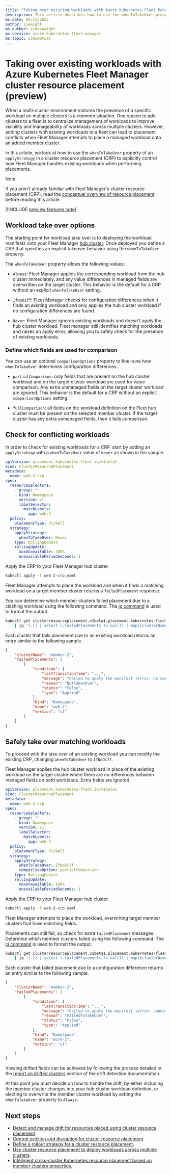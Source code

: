 ```yaml
---
title: "Taking over existing workloads with Azure Kubernetes Fleet Manager cluster resource placement"
description: This article describes how to use the whenToTakeOver property to control how Fleet Manager handles existing workloads when placing workloads using cluster resource placement.
ms.date: 04/11/2025
author: sjwaight
ms.author: simonwaight
ms.service: azure-kubernetes-fleet-manager
ms.topic: conceptual
---
```


# Taking over existing workloads with Azure Kubernetes Fleet Manager cluster resource placement (preview)

When a multi-cluster environment matures the presence of a specific workload on multiple clusters is a common situation. One reason to add clusters to a fleet is to centralize management of workloads to improve visibility and manageability of workloads across multiple clusters. However, adding clusters with existing workloads to a fleet can lead to placement conflicts when Fleet Manager attempts to place a managed workload onto an added member cluster. 

In this article, we look at how to use the `whenToTakeOver` property of an `applyStrategy` in a cluster resource placement (CRP) to explicitly control how Fleet Manager handles existing workloads when performing placements.

> [!NOTE]
> If you aren't already familiar with Fleet Manager's cluster resource placement (CRP), read the [conceptual overview of resource placement][learn-conceptual-crp] before reading this article.

[!INCLUDE [preview features note](./includes/preview/preview-callout-dataplane-beta.md)]

## Workload take over options

The starting point for workload take over is to deploying the workload manifests onto your Fleet Manager [hub cluster][fleet-hub-cluster]. Once deployed you define a CRP that specifies an explicit takeover behavior using the `whenToTakeOver` property.

The `whenToTakeOver` property allows the following values:

* `Always`: Fleet Manager applies the corresponding workload from the hub cluster immediately, and any value differences in managed fields are overwritten on the target cluster. This behavior is the default for a CRP without an explicit `whenToTakeOver` setting.

* `IfNoDiff`: Fleet Manager checks for configuration differences when it finds an existing workload and only applies the hub cluster workload if no configuration differences are found. 

* `Never`: Fleet Manager ignores existing workloads and doesn't apply the hub cluster workload. Fleet manager still identifies matching workloads and raises an apply error, allowing you to safely check for the presence of existing workloads.

### Define which fields are used for comparison

You can use an optional `comparisonOptions` property to fine-tune how `whenToTakeOver` determines configuration differences.

* `partialComparison`: only fields that are present on the hub cluster workload and on the target cluster workload are used for value comparison. Any extra unmanaged fields on the target cluster workload are ignored. This behavior is the default for a CRP without an explicit `comparisonOptions` setting.

* `fullComparison`: all fields on the workload definition on the Fleet hub cluster must be present on the selected member cluster. If the target cluster has any extra unmanaged fields, then it fails comparison.

## Check for conflicting workloads

In order to check for existing workloads for a CRP, start by adding an `applyStrategy` with a `whenToTakeOver` value of `Never` as shown in the sample.

```yml
apiVersion: placement.kubernetes-fleet.io/v1beta1
kind: ClusterResourcePlacement
metadata:
  name: web-2-crp
spec:
  resourceSelectors:
    - group: ""
      kind: Namespace
      version: v1 
      labelSelector:
        matchLabels:
          app: web-2
  policy:
    placementType: PickAll
  strategy:
    applyStrategy:
      whenToTakeOver: Never     
    type: RollingUpdate
    rollingUpdate:
      maxUnavailable: 100%
      unavailablePeriodSeconds: 1            
```

Apply the CRP to your Fleet Manager hub cluster.

```bash
kubectl apply -f web-2-crp.yaml
```

Fleet Manager attempts to place the workload and when it finds a matching workload on a target member cluster returns a `failedPlacement` response.

You can determine which member clusters failed placement due to a clashing workload using the following command. The [jq command](https://github.com/jqlang/jq) is used to format the output.

```bash
kubectl get clusterresourceplacement.v1beta1.placement.kubernetes-fleet.io web-2-crp -o jsonpath='{.status.placementStatuses}' \
    | jq '[.[] | select (.failedPlacements != null)] | map({clusterName, failedPlacements})'
```

Each cluster that fails placement due to an existing workload returns an entry similar to the following sample.

```json
{
    "clusterName": "member-2",
    "failedPlacements": [
        {
            "condition": {
                "lastTransitionTime": "...",
                "message": "Failed to apply the manifest (error: no ownership of the object in the member cluster; takeover is needed)",
                "reason": "NotTakenOver",
                "status": "False",
                "type": "Applied"
            },
            "kind": "Namespace",
            "name": "web-2",
            "version": "v1"
        }
    ]
}
```

## Safely take over matching workloads

To proceed with the take over of an existing workload you can modify the existing CRP, changing `whenToTakeOver` to `IfNoDiff`.

Fleet Manager applies the hub cluster workload in place of the existing workload on the target cluster where there are no differences between managed fields on both workloads. Extra fields are ignored.

```yml
apiVersion: placement.kubernetes-fleet.io/v1beta1
kind: ClusterResourcePlacement
metadata:
  name: web-2-crp
spec:
  resourceSelectors:
    - group: ""
      kind: Namespace
      version: v1 
      labelSelector:
        matchLabels:
          app: web-2
  policy:
    placementType: PickAll
  strategy:
    applyStrategy:
      whenToTakeOver: IfNoDiff
      comparisonOption: partialComparison
    type: RollingUpdate
    rollingUpdate:
      maxUnavailable: 100%
      unavailablePeriodSeconds: 1            
```

Apply the CRP to your Fleet Manager hub cluster.

```bash
kubectl apply -f web-2-crp.yaml
```

Fleet Manager attempts to place the workload, overwriting target member clusters that have matching fields.

Placements can still fail, so check for extra `failedPlacement` messages. Determine which member clusters failed using the following command. The [jq command](https://github.com/jqlang/jq) is used to format the output.

```bash
kubectl get clusterresourceplacement.v1beta1.placement.kubernetes-fleet.io web-2-crp -o jsonpath='{.status.placementStatuses}' \
    | jq '[.[] | select (.failedPlacements != null)] | map({clusterName, failedPlacements})'
```

Each cluster that failed placement due to a configuration difference returns an entry similar to the following sample.

```json
{
    "clusterName": "member-2",
    "failedPlacements": [
        {
            "condition": {
                "lastTransitionTime": "...",
                "message": "Failed to apply the manifest (error: cannot take over object: configuration differences are found between the manifest object and the corresponding object in the member cluster)",
                "reason": "FailedToTakeOver",
                "status": "False",
                "type": "Applied"
            },
            "kind": "Namespace",
            "name": "work-2",
            "version": "v1"
        }
    ]
}
```

Viewing drifted fields can be achieved by following the process detailed in the [report on drifted clusters](./concepts-placement-drift.md#report-on-drifted-clusters) section of the drift detection documentation.

At this point you must decide on how to handle the drift, by either including the member cluster changes into your hub cluster workload definition, or electing to overwrite the member cluster workload by setting the `whenToTakeOver` property to `Always`.

## Next steps

* [Detect and manage drift for resources placed using cluster resource placement](./concepts-placement-drift.md).
* [Control eviction and disruption for cluster resource placement](./concepts-eviction-disruption.md).
* [Define a rollout strategy for a cluster resource placement](./concepts-rollout-strategy.md).
* [Use cluster resource placement to deploy workloads across multiple clusters](./quickstart-resource-propagation.md).
* [Intelligent cross-cluster Kubernetes resource placement based on member clusters properties](./intelligent-resource-placement.md).

<!-- LINKS - external -->
[learn-conceptual-crp]: ./concepts-resource-propagation.md
[fleet-hub-cluster]: ./access-fleet-hub-cluster-kubernetes-api.md
